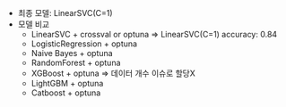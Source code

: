 - 최종 모델: LinearSVC(C=1)
- 모델 비교
    - LinearSVC + crossval or optuna => LinearSVC(C=1) accuracy: 0.84
    - LogisticRegression + optuna
    - Naive Bayes + optuna
    - RandomForest + optuna
    - XGBoost + optuna => 데이터 개수 이슈로 할당X 
    - LightGBM + optuna 
    - Catboost + optuna 